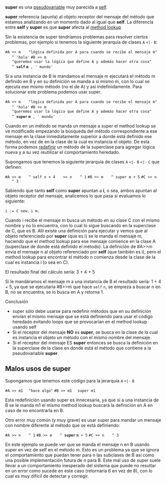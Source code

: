 **super** es una [pseudovariable](pseudovariable.html) muy parecida a [self](self.html).

**super** referencia (apunta) al objeto receptor del mensaje del método que estamos analizando en un momento dado al igual que **self**. La diferencia entre **self** y **super** es que **super** afecta al [ method lookup](paradigma-de-objetos---method-lookup.html)

Sin la existencia de super tendríamos problemas para resolver ciertos problemas, por ejemplo si tenemos la siguiente jerarquía de clases `A` `<|-` `B`:

`#A >> m`
`   "lógica definida por A para cuando se recibe el mensaje m"`
`   ^ 'hola'`
`#B >> m`
`   "queremos usar la lógica que define A y además hacer otra cosa"`
`   ^ `**`self` `m`**` , ' mundo'`

Si a una instancia de B le mandamos el mensaje m ejecutará el método m definido en B y en su definición se manda a sí mismo m, con lo cual se ejecuta ese mismo método (no el de A) y así indefinidamente. Para solucionar este problema podemos usar super.

`#A >> m`
`   "lógica definida por A para cuando se recibe el mensaje m"`
`   ^ 'hola'`
`#B >> m`
`   "queremos usar la lógica que define A y además hacer otra cosa"`
`   ^ `**`super` `m`**` , ' mundo'`

Cuando en un método se manda un mensaje a super el method lookup se ve modificado empezando la búsqueda del método correspondiente a ese mensaje en la clase inmediatamente superior a donde está definido ese método, en vez de en la clase de la cual es instancia el objeto. De esta forma podemos [redefinir](redefinicion.html) un método de la superclase para agregar lógica nueva y a su vez reutilizar el comportamiento heredado.

Supongamos que tenemos la siguiente jerarquía de clases `A` `<|-` `B` `<|-` `C` que definen:

`#A >> m`
`   ^ self n + 4`
`   >> n`
`   ^ 1`
`#B >> m`
`   ^ super m + 5`
`#C >> n`
`   ^ 3`

Sabiendo que tanto **self** como **super** apuntan a **i**, o sea, ambos apuntan al objeto receptor del mensaje, analicemos lo que pasa si evaluamos lo siguiente:

`i := C new.`
`i m.`

Cuando i recibe el mensaje m busca un método en su clase C con el mismo nombre y no lo encuentra, con lo cual lo sigue buscando en la superclase de C, que es B. Allí existe una definición para ejecutar y vemos que al objeto referenciado por **super** (que es i) se le manda el mensaje m, haciendo que el method lookup para ese mensaje comience en la clase A (superclase de donde está definido el método). La definición de \#A&gt;&gt;m envía el mensaje n al objeto referenciado por **self** (que también es i), pero el method lookup para encontrar el método n comienza desde la clase de la cual es instancia i (o sea en C).

El resultado final del cálculo sería: 3 + 4 + 5

Si le mandáramos el mensaje m a una instancia de B el resultado sería: 1 + 4 + 5, ya que se ejecutaría \#B&gt;&gt;m que hace `self` `n`, se empieza a buscar n en B, no se encuentra, se lo busca en A y retorna 1.

Conclusión

-   super sólo debe usarse para redefinir métodos que en su definición envían el mismo mensaje que se está definiendo para usar el código heredado evitando loops que se provocarían en el method lookup usando self
-   Si el receptor del mensaje **NO** es **super**, se busca en la clase de la cual es instancia el objeto un método con el mismo nombre del mensaje.
-   Si el receptor del mensaje ES **super** entonces se busca la definición en la superclase de la clase en donde está el método que contiene a la pseudovariable **super**.

Malos usos de super
-------------------

Supongamos que tenemos este código para la jerarquía `A` `<|-` `B`

`#A >> m1`
`  "hace algo"`
`#B >> m1`
`  super m1`

Esta redefinición usando super es innecesaria, ya que si a una instancia de B se le manda m1 el mismo method lookup buscará la definición en A en caso de no encontrarla en B.

Otro error muy común (y muy grave) es usar super para mandar un mensaje con nombre diferente al método que se está definiendo:

`#A >> n`
`   ^ 1`
`#B >> m`
`   ^ `**`super` `n`**` + 5`
`#C >> n`
`   ^ 3`

En este ejemplo se puede ver que se manda el mensaje n en B usando super en vez de self en el método m. Esto es un problema ya que se ignora el comportamiento que puedan tener para n las subclases de B así como una posible implementación futura de n para B. Este mal uso de super suele llevar a un comportamiento inesperado del sistema que puede no resultar en un error como sucede en este caso (retornaría 6 en vez de 8), con lo cual es muy difícil de detectar y corregir.
